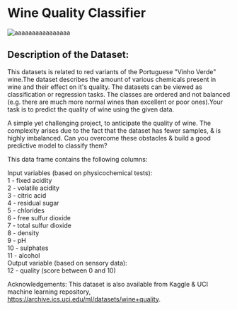# Wine Quality Classifier

![aaaaaaaaaaaaaaaa](https://github.com/fatmavatansevrr/Wine.Quality.Classifier/assets/69508653/2be36e1c-f121-4dc0-9ce0-be087ee98c25)

## Description of the Dataset:
This datasets is related to red variants of the Portuguese "Vinho Verde" wine.The dataset describes the amount of various chemicals present in wine and their effect on it's quality. The datasets can be viewed as classification or regression tasks. The classes are ordered and not balanced (e.g. there are much more normal wines than excellent or poor ones).Your task is to predict the quality of wine using the given data.

A simple yet challenging project, to anticipate the quality of wine.
The complexity arises due to the fact that the dataset has fewer samples, & is highly imbalanced.
Can you overcome these obstacles & build a good predictive model to classify them?

This data frame contains the following columns:

Input variables (based on physicochemical tests):\
1 - fixed acidity\
2 - volatile acidity\
3 - citric acid\
4 - residual sugar\
5 - chlorides\
6 - free sulfur dioxide\
7 - total sulfur dioxide\
8 - density\
9 - pH\
10 - sulphates\
11 - alcohol\
Output variable (based on sensory data):\
12 - quality (score between 0 and 10)

Acknowledgements:
This dataset is also available from Kaggle & UCI machine learning repository, https://archive.ics.uci.edu/ml/datasets/wine+quality.
